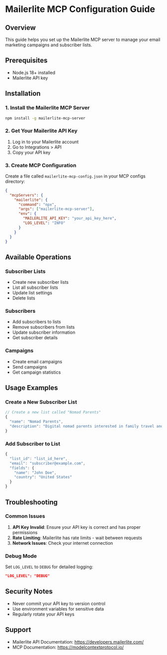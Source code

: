 # Mailerlite MCP Configuration Guide

## Overview
This guide helps you set up the Mailerlite MCP server to manage your email marketing campaigns and subscriber lists.

## Prerequisites
- Node.js 18+ installed
- Mailerlite API key

## Installation

### 1. Install the Mailerlite MCP Server
```bash
npm install -g mailerlite-mcp-server
```

### 2. Get Your Mailerlite API Key
1. Log in to your Mailerlite account
2. Go to Integrations > API
3. Copy your API key

### 3. Create MCP Configuration
Create a file called `mailerlite-mcp-config.json` in your MCP configs directory:

```json
{
  "mcpServers": {
    "mailerlite": {
      "command": "npx",
      "args": ["mailerlite-mcp-server"],
      "env": {
        "MAILERLITE_API_KEY": "your_api_key_here",
        "LOG_LEVEL": "INFO"
      }
    }
  }
}
```

## Available Operations

### Subscriber Lists
- Create new subscriber lists
- List all subscriber lists
- Update list settings
- Delete lists

### Subscribers
- Add subscribers to lists
- Remove subscribers from lists
- Update subscriber information
- Get subscriber details

### Campaigns
- Create email campaigns
- Send campaigns
- Get campaign statistics

## Usage Examples

### Create a New Subscriber List
```javascript
// Create a new list called "Nomad Parents"
{
  "name": "Nomad Parents",
  "description": "Digital nomad parents interested in family travel and remote work"
}
```

### Add Subscriber to List
```javascript
{
  "list_id": "list_id_here",
  "email": "subscriber@example.com",
  "fields": {
    "name": "John Doe",
    "country": "United States"
  }
}
```

## Troubleshooting

### Common Issues
1. **API Key Invalid**: Ensure your API key is correct and has proper permissions
2. **Rate Limiting**: Mailerlite has rate limits - wait between requests
3. **Network Issues**: Check your internet connection

### Debug Mode
Set `LOG_LEVEL` to `DEBUG` for detailed logging:
```json
"LOG_LEVEL": "DEBUG"
```

## Security Notes
- Never commit your API key to version control
- Use environment variables for sensitive data
- Regularly rotate your API keys

## Support
- Mailerlite API Documentation: https://developers.mailerlite.com/
- MCP Documentation: https://modelcontextprotocol.io/ 